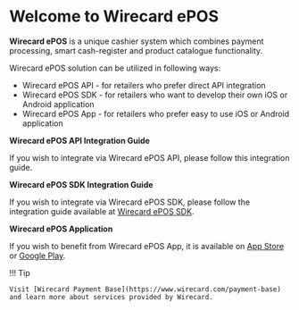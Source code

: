 # Welcome to Wirecard ePOS

**Wirecard ePOS** is a unique cashier system which combines payment processing, smart cash-register and product catalogue functionality.

Wirecard ePOS solution can be utilized in following ways:

- Wirecard ePOS API - for retailers who prefer direct API integration
- Wirecard ePOS SDK - for retailers who want to develop their own iOS or Android application
- Wirecard ePOS App - for retailers who prefer easy to use iOS or Android application

**Wirecard ePOS API Integration Guide**

If you wish to integrate via Wirecard ePOS API, please follow this integration guide.

**Wirecard ePOS SDK Integration Guide**

If you wish to integrate via Wirecard ePOS SDK, please follow the integration guide available at 
 [Wirecard ePOS SDK](https://wirecardmobileservices.github.io/Wirecard-ePOS-Developer/).

**Wirecard ePOS Application**

If you wish to benefit from Wirecard ePOS App, it is available on [App Store](https://itunes.apple.com/us/app/wirecard-epos-mobile-checkout/id1314403081) 
or [Google Play](https://play.google.com/store/apps/details?id=de.wirecard.epos).

!!! Tip
    
    Visit [Wirecard Payment Base](https://www.wirecard.com/payment-base) and learn more about services provided by Wirecard.